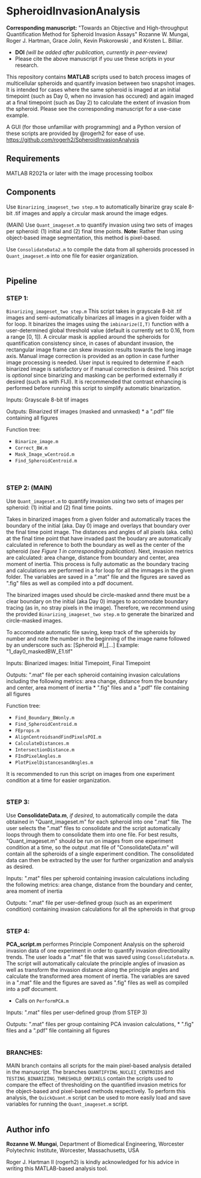 
# SpheroidInvasionAnalysis


**Corresponding manuscript:** "Towards an Objective and High-throughput Quantification Method for Spheroid Invasion Assays" Rozanne W. Mungai, Roger J. Hartman, Grace Jolin, Kevin Piskorowski , and Kristen L. Billiar. 
  * **DOI** *(will be added after publication, currently in peer-review)*
  * Please cite the above manuscript if you use these scripts in your research.


This repository contains **MATLAB** scripts used to batch process images of multicellular spheroids and quantify invasion between two snapshot images. It is intended for cases where the same spheroid is imaged at an initial timepoint (such as Day 0, when no invasion has occured) and again imaged at a final timepoint (such as Day 2) to calculate the extent of invasion from the spheroid. Please see the corresponding manuscript for a use-case example.

A GUI (for those unfamiliar with programming) and a Python version of these scripts are provided by @rogerh2 for ease of use. https://github.com/rogerh2/SpheroidInvasionAnalysis 

## **Requirements**
MATLAB R2021a or later with the image processing toolbox

## **Components**

Use `Binarizing_imageset_two step.m` to automatically binarize gray scale 8-bit .tif images and apply a circular mask around the image edges. 

(MAIN) Use `Quant_imageset.m` to quantify invasion using two sets of images per spheroid: (1) initial and (2) final time points. 
**Note:** Rather than using object-based image segmentation, this method is pixel-based.

Use `ConsolidateData2.m` to compile the data from all spheroids processed in `Quant_imageset.m` into one file for easier organization.
<br>
<br>

## **Pipeline**

### STEP 1:
`Binarizing_imageset_two step.m` This script takes in grayscale 8-bit .tif images and semi-automatically binarizes all images in a given folder with a for loop. It binarizes the images using the `imbinarize(I,T)` function with a user-determined global threshold value (default is currently set to 0.16, from a range [0, 1]). A circular mask is applied around the spheroids for quantification consistency since, in cases of abundant invasion, the rectangular image frame can skew invasion results towards the long image axis. Manual image correction is provided as an option in case further image processing is needed. User input is required to determine if each binarized image is satisfactory or if manual correction is desired. This script is *optional* since binarizing and masking can be performed externally if desired (such as with FIJI). It is recommended that contrast enhancing is performed before running this script to simplify automatic binarization.

Inputs: Grayscale 8-bit tif images

Outputs: Binarized tif images (masked and unmasked)
    * a ".pdf" file containing all figures

Function tree:
  * `Binarize_image.m`
  * `Correct_BW.m`
  * `Mask_Image_wCentroid.m`
  * `Find_SpheroidCentroid.m`
<br>

 ### STEP 2: (MAIN)
Use `Quant_imageset.m` to quantify invasion using two sets of images per spheroid: (1) initial and (2) final time points. 

Takes in binarized images from a given folder and automatically traces the boundary of the initial (aka. Day 0) image and overlays that boundary over the final time point image. The distances and angles of all pixels (aka. cells) at the final time point that have invaded past the boudary are automatically calculated in reference to both the boundary as well as the center of the spheroid *(see Figure 1 in corresponding publication)*. Next, invasion metrics are calculated: area change, distance from boundary and center, area moment of inertia. This process is fully automatic as the boundary tracing and calculations are performed in a for loop for all the immages in the given folder. The variables are saved in a ".mat" file and the figures are saved as ".fig" files as well as compiled into a pdf document.  

The binarized images used should be circle-masked annd there must be a clear boundary on the initial (aka Day 0) images to accomodate boundary tracing (as in, no stray pixels in the image). Therefore, we recommend using the provided `Binarizing_imageset_two step.m` to generate the binarized and circle-masked images. 

To accomodate automatic file saving, keep track of the spheroids by number and note the number in the beginning of the image name followed by an underscore such as: [Spheroid #]_[...]
Example: "1_day0_maskedBW_E1.tif"

Inputs: Binarized images: Initial Timepoint, Final Timepoint

Outputs: ".mat" file per each spheroid containing invasion calculations including the following metrics: area change, distance from the boundary and center, area moment of inertia
    * ".fig" files and a ".pdf" file containing all figures
    
Function tree:
  * `Find_Boundary_BWonly.m`
  * `Find_SpheroidCentroid.m`
  * `FEprops.m`
  * `AlignCentroidsandFindPixelsPOI.m`
  * `CalculateDistances.m`
  * `IntersectionDistance.m`
  * `FIndPixelAngles.m`
  * `PlotPixelDistancesandAngles.m`

It is recommended to run this script on images from one experiment condition at a time for easier organization.
<br> 
<br> 

### STEP 3:
Use **ConsolidateData.m**, *if desired*, to automatically compile the data obtained in "Quant_imageset.m" for each spheroid into one ".mat" file. The user selects the ".mat" files to consolidate and the script automatically loops through them to consolidate them into one file. For best results, "Quant_imageset.m" should be run on images from one experiment condition at a time, so the output .mat file of "ConsolidateData.m" will contain all the spheroids of a single experiment condition. The consolidated data can then be extracted by the user for further organization and analysis as desired. 

Inputs: ".mat" files per spheroid containing invasion calculations including the following metrics: area change, distance from the boundary and center, area moment of inertia

Outputs: ".mat" file per user-defined group (such as an experiment condition) containing invasion calculations for all the spheroids in that group
<br>
<br> 

### STEP 4:
**PCA_script.m** performes Principle Component Analysis on the spheroid invasion data of one experiment in order to quantify invasion directionality trends. The user loads a ".mat" file that was saved using `ConsolidateData.m`. The script will automatically calculate the principle angles of invasion as well as transform the invasion distance along the principle angles and calculate the transformed area moment of inertia. The variables are saved in a ".mat" file and the figures are saved as ".fig" files as well as compiled into a pdf document.
  * Calls on `PerformPCA.m`

Inputs: ".mat" files per user-defined group (from STEP 3) 

Outputs: ".mat" files per group containing PCA invasion calculations, 
    * ".fig" files and a ".pdf" file containing all figures
<br>
<br> 

### BRANCHES:
MAIN branch contains all scripts for the main pixel-based analysis detailed in the manuscript. The branches `QUANTIFYING_NUCLEI_CENTROIDS` and `TESTING_BINARIZING_THRESHOLD_ONPIXELS` contain the scripts used to compare the effect of thresholding on the quantified invasion metrics for the object-based and pixel-based methods respectively. To perform this analysis, the `QuickQuant.m` script can be used to more easily load and save variables for running the `Quant_imageset.m` script. 
<br>
<br> 

## Author info

**Rozanne W. Mungai**, 
Department of Biomedical Engineering,
Worcester Polytechnic Institute,
Worcester, Massachusetts, USA


Roger J. Hartman II (rogerh2) is kindly acknowledged for his advice in writing this MATLAB-based analysis tool. 



